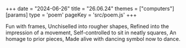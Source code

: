 +++
date = "2024-06-26"
title = "26.06.24"
themes = ["computers"]
[params]
  type = 'poem'
  pageKey = 'src/poem.js'
+++

Fun with frames,
Unchiselled into rougher shapes,
Refined into the impression of a movement,
Self-controlled to sit in neatly squares,
An homage to prior pieces,
Made alive with dancing symbol now to dance.
